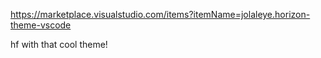 https://marketplace.visualstudio.com/items?itemName=jolaleye.horizon-theme-vscode

hf with that cool theme!
